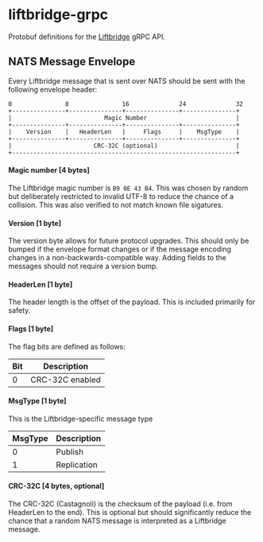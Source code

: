 # liftbridge-grpc

Protobuf definitions for the [Liftbridge](https://github.com/liftbridge-io/liftbridge) gRPC API.

## NATS Message Envelope

Every Liftbridge message that is sent over NATS should be sent with the following
envelope header:

```
0               8               16              24              32
+---------------+---------------+---------------+---------------+
|                          Magic Number                         |
+---------------+---------------+---------------+---------------+
|    Version    |   HeaderLen   |     Flags     |    MsgType    |
+---------------+---------------+---------------+---------------+
|                       CRC-32C (optional)                      |
+---------------------------------------------------------------+
```


#### Magic number [4 bytes]

The Liftbridge magic number is `B9 0E 43 B4`. This was chosen by random but deliberately
restricted to invalid UTF-8 to reduce the chance of a collision. This was also verified
to not match known file sigatures.

#### Version [1 byte]

The version byte allows for future protocol upgrades. This should only be bumped if the
envelope format changes or if the message encoding changes in a non-backwards-compatible
way. Adding fields to the messages should not require a version bump.

#### HeaderLen [1 byte]

The header length is the offset of the payload. This is included primarily for safety.

#### Flags [1 byte]

The flag bits are defined as follows:

| Bit | Description     |
| --- | --------------- |
| 0   | CRC-32C enabled |

#### MsgType [1 byte]

This is the Liftbridge-specific message type

| MsgType | Description |
| ------- | ----------- |
| 0       | Publish     |
| 1       | Replication |

#### CRC-32C [4 bytes, optional]

The CRC-32C (Castagnoli) is the checksum of the payload (i.e. from HeaderLen to the
end). This is optional but should significantly reduce the chance that a random NATS
message is interpreted as a Liftbridge message.
